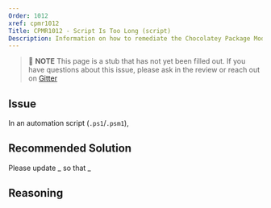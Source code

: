 ```yaml
---
Order: 1012
xref: cpmr1012
Title: CPMR1012 - Script Is Too Long (script)
Description: Information on how to remediate the Chocolatey Package Moderation Rule 1012
---
```


> :memo: **NOTE** This page is a stub that has not yet been filled out. If you have questions about this issue, please ask in the review or reach out on [Gitter](https://gitter.im/chocolatey/chocolatey.org)

## Issue

In an automation script (`.ps1`/`.psm1`),

## Recommended Solution

Please update _ so that _

## Reasoning
